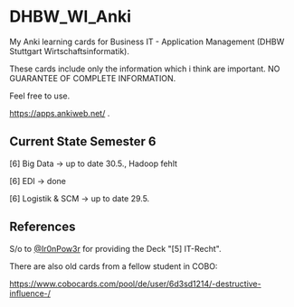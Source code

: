 # DHBW_WI_Anki
My Anki learning cards for Business IT - Application Management (DHBW Stuttgart Wirtschaftsinformatik).

These cards include only the information which i think are important. 
NO GUARANTEE OF COMPLETE INFORMATION.

Feel free to use. 

https://apps.ankiweb.net/
.

## Current State Semester 6
[6] Big Data -> up to date 30.5., Hadoop fehlt

[6] EDI -> done

[6] Logistik & SCM -> up to date 29.5.

## References
S/o to [@Ir0nPow3r](https://github.com/Ir0nPow3r) for providing the Deck "[5] IT-Recht".

There are also old cards from a fellow student in COBO: 

https://www.cobocards.com/pool/de/user/6d3sd1214/-destructive-influence-/
